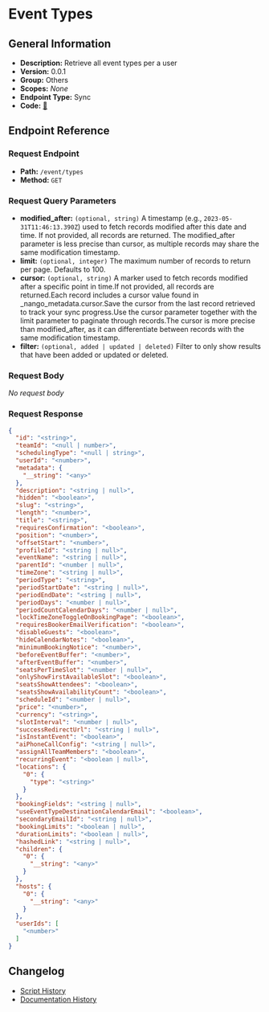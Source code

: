 # Event Types

## General Information

- **Description:** Retrieve all event types per a user
- **Version:** 0.0.1
- **Group:** Others
- **Scopes:** _None_
- **Endpoint Type:** Sync
- **Code:** [🔗](https://github.com/NangoHQ/integration-templates/tree/main/integrations/cal-com-v2/syncs/event-types.ts)


## Endpoint Reference

### Request Endpoint

- **Path:** `/event/types`
- **Method:** `GET`

### Request Query Parameters

- **modified_after:** `(optional, string)` A timestamp (e.g., `2023-05-31T11:46:13.390Z`) used to fetch records modified after this date and time. If not provided, all records are returned. The modified_after parameter is less precise than cursor, as multiple records may share the same modification timestamp.
- **limit:** `(optional, integer)` The maximum number of records to return per page. Defaults to 100.
- **cursor:** `(optional, string)` A marker used to fetch records modified after a specific point in time.If not provided, all records are returned.Each record includes a cursor value found in _nango_metadata.cursor.Save the cursor from the last record retrieved to track your sync progress.Use the cursor parameter together with the limit parameter to paginate through records.The cursor is more precise than modified_after, as it can differentiate between records with the same modification timestamp.
- **filter:** `(optional, added | updated | deleted)` Filter to only show results that have been added or updated or deleted.

### Request Body

_No request body_

### Request Response

```json
{
  "id": "<string>",
  "teamId": "<null | number>",
  "schedulingType": "<null | string>",
  "userId": "<number>",
  "metadata": {
    "__string": "<any>"
  },
  "description": "<string | null>",
  "hidden": "<boolean>",
  "slug": "<string>",
  "length": "<number>",
  "title": "<string>",
  "requiresConfirmation": "<boolean>",
  "position": "<number>",
  "offsetStart": "<number>",
  "profileId": "<string | null>",
  "eventName": "<string | null>",
  "parentId": "<number | null>",
  "timeZone": "<string | null>",
  "periodType": "<string>",
  "periodStartDate": "<string | null>",
  "periodEndDate": "<string | null>",
  "periodDays": "<number | null>",
  "periodCountCalendarDays": "<number | null>",
  "lockTimeZoneToggleOnBookingPage": "<boolean>",
  "requiresBookerEmailVerification": "<boolean>",
  "disableGuests": "<boolean>",
  "hideCalendarNotes": "<boolean>",
  "minimumBookingNotice": "<number>",
  "beforeEventBuffer": "<number>",
  "afterEventBuffer": "<number>",
  "seatsPerTimeSlot": "<number | null>",
  "onlyShowFirstAvailableSlot": "<boolean>",
  "seatsShowAttendees": "<boolean>",
  "seatsShowAvailabilityCount": "<boolean>",
  "scheduleId": "<number | null>",
  "price": "<number>",
  "currency": "<string>",
  "slotInterval": "<number | null>",
  "successRedirectUrl": "<string | null>",
  "isInstantEvent": "<boolean>",
  "aiPhoneCallConfig": "<string | null>",
  "assignAllTeamMembers": "<boolean>",
  "recurringEvent": "<boolean | null>",
  "locations": {
    "0": {
      "type": "<string>"
    }
  },
  "bookingFields": "<string | null>",
  "useEventTypeDestinationCalendarEmail": "<boolean>",
  "secondaryEmailId": "<string | null>",
  "bookingLimits": "<boolean | null>",
  "durationLimits": "<boolean | null>",
  "hashedLink": "<string | null>",
  "children": {
    "0": {
      "__string": "<any>"
    }
  },
  "hosts": {
    "0": {
      "__string": "<any>"
    }
  },
  "userIds": [
    "<number>"
  ]
}
```

## Changelog

- [Script History](https://github.com/NangoHQ/integration-templates/commits/main/integrations/cal-com-v2/syncs/event-types.ts)
- [Documentation History](https://github.com/NangoHQ/integration-templates/commits/main/integrations/cal-com-v2/syncs/event-types.md)

<!-- END  GENERATED CONTENT -->

